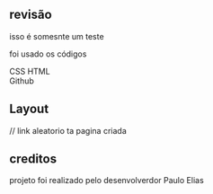 ## revisão

 isso é somesnte um teste 

 foi usado os códigos 

 CSS
 HTML  
 Github

 ## Layout 

 // link aleatorio ta pagina criada 

 ## creditos 

 projeto foi realizado pelo desenvolverdor Paulo Elias 
